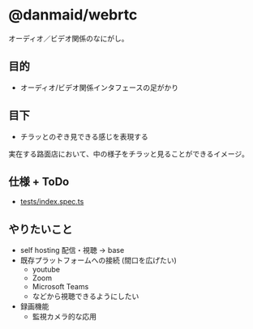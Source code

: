 # @danmaid/webrtc

オーディオ／ビデオ関係のなにがし。

## 目的

- オーディオ/ビデオ関係インタフェースの足がかり

## 目下

- チラッとのぞき見できる感じを表現する

実在する路面店において、中の様子をチラッと見ることができるイメージ。

## 仕様 + ToDo

- [tests/index.spec.ts](tests/index.spec.ts)

## やりたいこと

- self hosting 配信・視聴 -> base
- 既存プラットフォームへの接続 (間口を広げたい)
  - youtube
  - Zoom
  - Microsoft Teams
  - などから視聴できるようにしたい
- 録画機能
  - 監視カメラ的な応用
